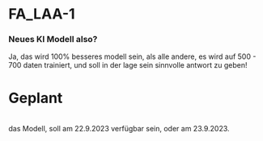 # FA_LAA-1
<h3>Neues KI Modell also?</h3>
Ja, das wird 100% besseres modell sein, als alle andere, es wird auf 500 - 700 daten trainiert, und soll in der lage sein sinnvolle antwort zu geben!
<br>
<h1>Geplant</h1>
<br>
das Modell, soll am 22.9.2023 verfügbar sein, oder am 23.9.2023.

